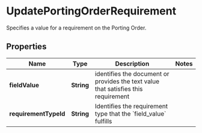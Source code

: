 

# UpdatePortingOrderRequirement

Specifies a value for a requirement on the Porting Order.

## Properties

| Name | Type | Description | Notes |
|------------ | ------------- | ------------- | -------------|
|**fieldValue** | **String** | identifies the document or provides the text value that satisfies this requirement |  |
|**requirementTypeId** | **String** | Identifies the requirement type that the &#x60;field_value&#x60; fulfills |  |



